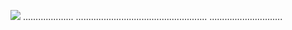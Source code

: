 <a href="https://goo.su/riytgfx"><img src="https://i.imgur.com/mMK7EPk.jpeg" /></a>
....................
....................................................
.............................
